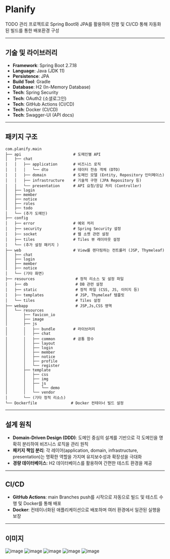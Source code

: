 # Planify

TODO 관리 프로젝트로 Spring Boot와 JPA를 활용하여 진행 및 CI/CD 통해 자동화된 빌드를 통한 배포환경 구성

---

## 기술 및 라이브러리

- **Framework**: Spring Boot 2.7.18
- **Language**: Java (JDK 11)
- **Persistence**: JPA
- **Build Tool**: Gradle
- **Database**: H2 (In-Memory Database)
- **Tech**: Spring Security
- **Tech**: OAuth2 (소셜로그인)
- **Tech**: GitHub Actions (CI/CD)
- **Tech**: Docker (CI/CD)
- **Tech**: Swagger-UI (API docs)

---

## 패키지 구조

```plaintext
com.planify.main
├── api                       # 도메인별 API
│   ├── chat
│   │   ├── application       # 비즈니스 로직
│   │   │   └── dto           # 데이터 전송 객체 (DTO)        
│   │   ├── domain            # 도메인 모델 (Entity, Repository 인터페이스)
│   │   ├── infrastructure    # 기술적 구현 (JPA Repository 등)
│   │   └── presentation      # API 요청/응답 처리 (Controller)
│   ├── login
│   ├── member
│   ├── notice
│   ├── roles
│   ├── todo
│   └── (추가 도메인)
├── config
│   ├── error                 # 예외 처리
│   ├── security              # Spring Security 설정
│   ├── socket                # 웹 소켓 관련 설정
│   ├── tiles                 # Tiles 뷰 레이아웃 설정
│   └── (추가 설정 패키지 )
├── web                       # View를 렌더링하는 컨트롤러 (JSP, Thymeleaf)
│   ├── chat
│   ├── login
│   ├── member
│   ├── notice
│   └── (기타 화면)
├── resources                  # 정적 리소스 및 설정 파일
│   ├── db                     # DB 관련 설정
│   ├── static                 # 정적 파일 (CSS, JS, 이미지 등)
│   ├── templates              # JSP, Thymeleaf 템플릿
│   └── tiles                  # Tiles 설정
├── webapp                     # JSP,Js,CSS 영역
│   └── resources
│       ├── favicon_io
│       ├── image
│       ├── js
│       │   ├── bundle        # 라이브러리
│       │   ├── chat
│       │   ├── common        # 공통 함수
│       │   ├── layout
│       │   ├── login
│       │   ├── member
│       │   ├── notice
│       │   ├── profile
│       │   └── register
│       ├── template
│       │   ├── css
│       │   ├── img
│       │   ├── js
│       │   │   └── demo
│       │   └── vendor
│       └── (기타 정적 리소스)
└── Dockerfile               # Docker 컨테이너 빌드 설정
```
---

## 설계 원칙

- **Domain-Driven Design (DDD)**: 도메인 중심의 설계를 기반으로 각 도메인을 명확히 분리하여 비즈니스 로직을 관리 원칙
- **패키지 책임 분리**: 각 레이어(application, domain, infrastructure, presentation)는 명확한 역할을 가지며 유지보수성과 확장성을 극대화
- **경량 데이터베이스**: H2 데이터베이스를 활용하여 간편한 테스트 환경을 제공

---

## CI/CD

- **GitHub Actions**: main Branches push를 시작으로 자동으로 빌드 및 테스트 수행 및 Docker를 통해 배포
- **Docker**: 컨테이너화된 애플리케이션으로 배포하며 여러 환경에서 일관된 실행을 보장

---

## 이미지

![image](https://github.com/user-attachments/assets/fd8ab86f-12b5-44ff-9ec7-84aeb1c6b946)
![image](https://github.com/user-attachments/assets/4d039294-dc0c-4fcc-a5e5-a4bcf19443bc)
![image](https://github.com/user-attachments/assets/c2bd63c1-89eb-429a-a68e-792a96a4563a)
![image](https://github.com/user-attachments/assets/5961ac16-a780-48bb-a502-12c4d2afb554)
![image](https://github.com/user-attachments/assets/d23b8231-1caa-4ab9-b826-e94b6824fce4)



